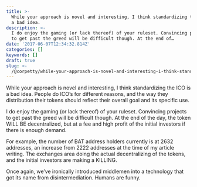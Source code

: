 ```yaml
---
title: >-
  While your approach is novel and interesting, I think standardizing the ICO is
  a bad idea.
description: >-
  I do enjoy the gaming (or lack thereof) of your ruleset. Convincing projects
  to get past the greed will be difficult though. At the end of…
date: '2017-06-07T12:34:32.814Z'
categories: []
keywords: []
draft: true
slug: >-
  /@corpetty/while-your-approach-is-novel-and-interesting-i-think-standardizing-the-ico-is-a-bad-idea-2e72158b5e5c
---
```


While your approach is novel and interesting, I think standardizing the ICO is a bad idea. People do ICO’s for different reasons, and the way they distribution their tokens should reflect their overall goal and its specific use.

I do enjoy the gaming (or lack thereof) of your ruleset. Convincing projects to get past the greed will be difficult though. At the end of the day, the token WILL BE decentralized, but at a fee and high profit of the initial investors if there is enough demand.

For example, the number of BAT address holders currently is at 2632 addresses, an increase from 2222 addresses at the time of my article writing. The exchanges area doing the actual decentralizing of the tokens, and the initial investors are making a KILLING.

Once again, we’ve ironically introduced middlemen into a technology that got its name from disintermediation. Humans are funny.